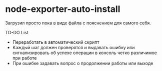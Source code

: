 # node-exporter-auto-install
Загрузил просто пока в виде файла с пояснением для самого себя.

TO-DO List
- Переработать в автоматический скрипт
- Каждый шаг должен проверятся и выдавать ошибку или сигнализировать об успехе операции в консоль четко различимое при работе
- При ошибке задавать вопрос о продолжении работы или выходе
